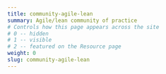 ```yaml
---
title: community-agile-lean
summary: Agile/lean community of practice
# Controls how this page appears across the site
# 0 -- hidden
# 1 -- visible
# 2 -- featured on the Resource page
weight: 0
slug: community-agile-lean
---
```

